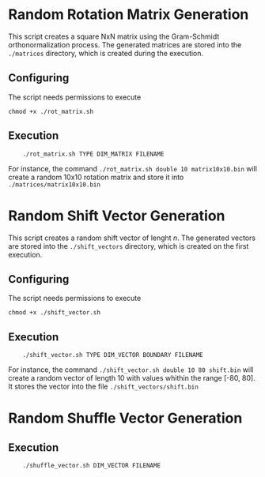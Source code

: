 # Random Rotation Matrix Generation
This script creates a square NxN matrix using the Gram-Schmidt orthonormalization process. The generated matrices are stored into the `./matrices` directory, which is created during the execution.

## Configuring

The script needs permissions to execute
```
chmod +x ./rot_matrix.sh

```

## Execution

```
    ./rot_matrix.sh TYPE DIM_MATRIX FILENAME
```

For instance, the command `./rot_matrix.sh double 10 matrix10x10.bin` will create a random 10x10 rotation matrix and store it into `./matrices/matrix10x10.bin` 

# Random Shift Vector Generation
This script creates a random shift vector of lenght _n_. The generated vectors are stored into the `./shift_vectors` directory, which is created on the first execution.

## Configuring

The script needs permissions to execute
```
chmod +x ./shift_vector.sh

```

## Execution

```
    ./shift_vector.sh TYPE DIM_VECTOR BOUNDARY FILENAME
```

For instance, the command `./shift_vector.sh double 10 80 shift.bin` will create a random vector of length 10 with values whithin the range [-80, 80]. It stores the vector into the file `./shift_vectors/shift.bin` 

# Random Shuffle Vector Generation

## Execution

```
    ./shuffle_vector.sh DIM_VECTOR FILENAME
```